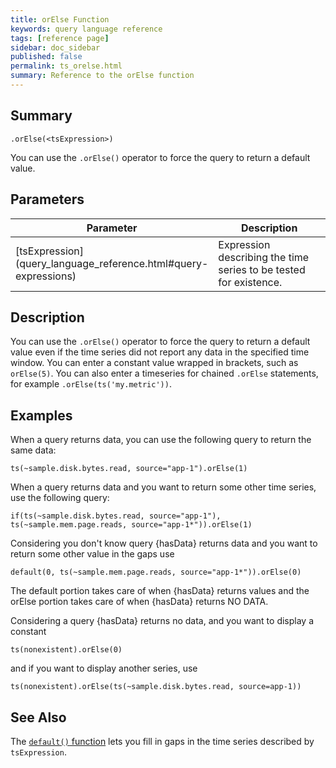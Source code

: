 ```yaml
---
title: orElse Function
keywords: query language reference
tags: [reference page]
sidebar: doc_sidebar
published: false
permalink: ts_orelse.html
summary: Reference to the orElse function
---
```

## Summary

```
.orElse(<tsExpression>)
```

You can use the `.orElse()` operator to force the query to return a default value.



## Parameters
<table style="width: 100%;">
<tbody>
<thead>
<tr><th width="20%">Parameter</th><th width="80%">Description</th></tr>
</thead>
<tr>
<td markdown="span"> [tsExpression](query_language_reference.html#query-expressions)</td>
<td>Expression describing the time series to be tested for existence.</td></tr>
</tbody>
</table>

## Description

You can use the `.orElse()` operator to force the query to return a default value even if the time series did not report any data in the specified time window. You can enter a constant value wrapped in brackets, such as `orElse(5)`. You can also enter a timeseries for chained `.orElse` statements, for example `.orElse(ts('my.metric'))`. 


## Examples

When a query returns data, you can use the following query to return the same data:

```
ts(~sample.disk.bytes.read, source="app-1").orElse(1)
```

When a query returns data and you want to return some other time series, use the following query:

```
if(ts(~sample.disk.bytes.read, source="app-1"), ts(~sample.mem.page.reads, source="app-1*")).orElse(1)
```

Considering you don't know query {hasData} returns data and you want to return some other value in the gaps use

```
default(0, ts(~sample.mem.page.reads, source="app-1*")).orElse(0)
```

The default portion takes care of when {hasData} returns values and the orElse portion takes care of when {hasData} returns NO DATA.

Considering a query {hasData} returns no data, and you want to display a constant

```
ts(nonexistent).orElse(0)
```

and if you want to display another series, use

```
ts(nonexistent).orElse(ts(~sample.disk.bytes.read, source=app-1))

```

## See Also


The [`default()` function](ts_default.html) lets you fill in gaps in the time series described by `tsExpression`.
